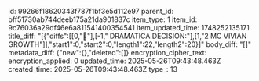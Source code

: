 id: 99266f18620343f787f1bf3e5d112e97
parent_id: bff51730ab744deeb175a21da901837c
item_type: 1
item_id: 9c76036a29df46e6a811541400354541
item_updated_time: 1748252135171
title_diff: "[{\"diffs\":[[0,\"🔮\"],[-1,\" DRAMATICA DECISION:\"],[1,\"2 MC VIVIAN GROWTH\"]],\"start1\":0,\"start2\":0,\"length1\":22,\"length2\":20}]"
body_diff: "[]"
metadata_diff: {"new":{},"deleted":[]}
encryption_cipher_text: 
encryption_applied: 0
updated_time: 2025-05-26T09:43:48.463Z
created_time: 2025-05-26T09:43:48.463Z
type_: 13